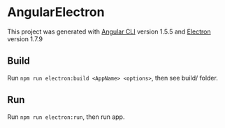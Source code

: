 # AngularElectron

This project was generated with [Angular CLI](https://github.com/angular/angular-cli) version 1.5.5 and [Electron](https://github.com/electron/electron) version 1.7.9

## Build

Run `npm run electron:build <AppName> <options>`, then see build/ folder.

## Run

Run `npm run electron:run`, then run app.

